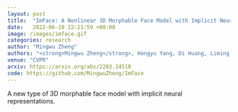 ```yaml
---
layout: post
title:  "ImFace: A Nonlinear 3D Morphable Face Model with Implicit Neural Representations"
date:   2022-06-18 22:21:59 +00:00
image: /images/imface.gif
categories: research
author: "Mingwu Zheng"
authors: "<strong>Mingwu Zheng</strong>, Hongyu Yang, Di Huang, Liming Chen"
venue: "CVPR"
arxiv: https://arxiv.org/abs/2203.14510
code: https://github.com/MingwuZheng/ImFace
---
```

A new type of 3D morphable face model with implicit neural representations.
